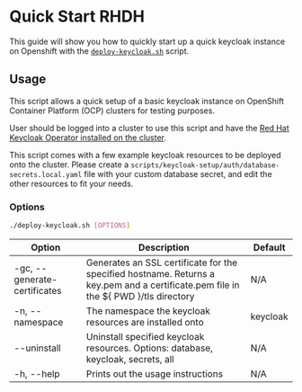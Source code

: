 # Quick Start RHDH

This guide will show you how to quickly start up a quick keycloak instance on Openshift with the [`deploy-keycloak.sh`](https://github.com/janus-idp/backstage-showcase/blob/main/scripts/keycloak-setup/deploy-keycloak.sh) script.

## Usage

This script allows a quick setup of a basic keycloak instance on OpenShift Container Platform (OCP) clusters for testing purposes.

User should be logged into a cluster to use this script and have the [Red Hat Keycloak Operator installed on the cluster](https://docs.redhat.com/en/documentation/red_hat_build_of_keycloak/22.0/html-single/operator_guide/index#installation-).

This script comes with a few example keycloak resources to be deployed onto the cluster. Please create a `scripts/keycloak-setup/auth/database-secrets.local.yaml` file with your custom database secret, and edit the other resources to fit your needs.

### Options

```bash
./deploy-keycloak.sh [OPTIONS]
```

| Option                                  | Description                                                                                                                         | Default  |
| --------------------------------------- | ----------------------------------------------------------------------------------------------------------------------------------- | -------- |
| -gc, --generate-certificates <hostname> | Generates an SSL certificate for the specified hostname. Returns a key.pem and a certificate.pem file in the ${ PWD }/tls directory | N/A      |
| -n, --namespace <namespace>             | The namespace the keycloak resources are installed onto                                                                             | keycloak |
| --uninstall <options>                   | Uninstall specified keycloak resources. Options: database, keycloak, secrets, all                                                   | N/A      |
| -h, --help                              | Prints out the usage instructions                                                                                                   | N/A      |
